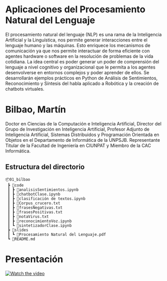 # Aplicaciones del Procesamiento Natural del Lenguaje

El procesamiento natural del lenguaje (NLP) es una rama de la Inteligencia Artificial y la Linguística, nos permite generar interacciones entre el lenguaje humano y las máquinas. Esto enriquece los mecanismos de comunicación ya que nos permite interactuar de forma eficiente con agentes hardware o software en la resolución de problemas de la vida cotidiana. La idea central es poder generar un poder de comprensión del lenguaje a nivel cognitivo y organizacional que le permita a los agentes desenvolverse en entornos complejos y poder aprender de ellos. Se desarrollarán ejemplos prácticos en Python de Análisis de Sentimientos, Reconocimiento y Síntesis del habla aplicado a Robótica y la creación de chatbots virtuales. 

# Bilbao, Martín
Doctor en Ciencias de la Computación e Inteligencia Artificial, Director del Grupo de Investigación en Inteligencia Artificial, Profesor Adjunto de Inteligencia Artificial, Sistemas Distribuidos y Programación Orientada en Objetos en el Departamento de Informática de la UNPSJB. Representante Titular de la Facultad de Ingeniería en CIUNPAT y Miembro de la CAC Informática. 

## Estructura del directorio
````
📦01_bilbao
 ┣ 📂code
 ┃ ┣ 📜analisisSentimientos.ipynb
 ┃ ┣ 📜chatbotClase.ipynb
 ┃ ┣ 📜clasificación de textos.ipynb
 ┃ ┣ 📜Corpus_crucero.txt
 ┃ ┣ 📜frasesNegativas.txt
 ┃ ┣ 📜frasesPositivas.txt
 ┃ ┣ 📜notaVirus.txt
 ┃ ┣ 📜reconocimientoVoz.ipynb
 ┃ ┗ 📜sintetizadorClase.ipynb
 ┣ 📂slides
 ┃ ┗ 📜Procesamiento Natural del Lenguaje.pdf
 ┗ 📜README.md
 ````

 # Presentación

 [![Watch the video](https://img.youtube.com/vi/AM4Wx33dpcc/maxresdefault.jpg)](https://www.youtube.com/watch?v=AM4Wx33dpcc)